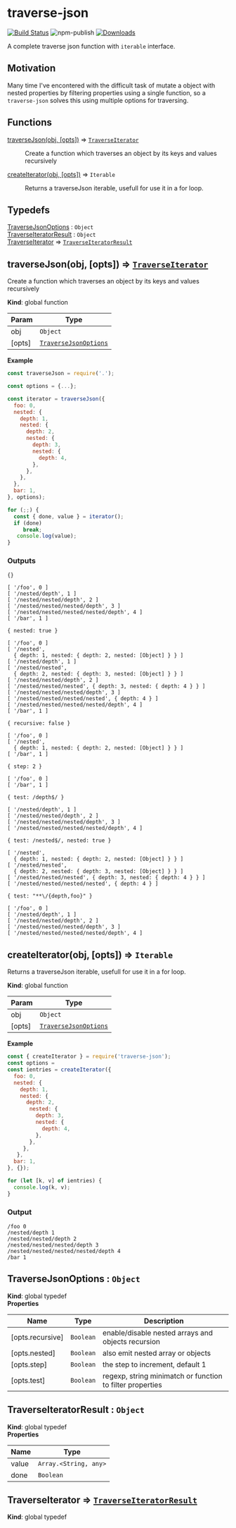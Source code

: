 # traverse-json

[![Build Status](https://travis-ci.org/rubeniskov/traverse-json.svg?branch=master)](https://travis-ci.org/rubeniskov/traverse-json)
![npm-publish](https://github.com/rubeniskov/traverse-json/workflows/npm-publish/badge.svg)
[![Downloads](https://img.shields.io/npm/dw/traverse-json)](https://www.npmjs.com/package/traverse-json)

A complete traverse json function with `iterable` interface.

## Motivation

Many time I've encontered with the difficult task of mutate a object with nested properties by filtering properties using a single function, so a `traverse-json` solves this using multiple options for traversing.
## Functions

<dl>
<dt><a href="#traverseJson">traverseJson(obj, [opts])</a> ⇒ <code><a href="#TraverseIterator">TraverseIterator</a></code></dt>
<dd><p>Create a function which traverses an object by its keys and values recursively</p>
</dd>
<dt><a href="#createIterator">createIterator(obj, [opts])</a> ⇒ <code>Iterable</code></dt>
<dd><p>Returns a traverseJson iterable, usefull for use it in a for loop.</p>
</dd>
</dl>

## Typedefs

<dl>
<dt><a href="#TraverseJsonOptions">TraverseJsonOptions</a> : <code>Object</code></dt>
<dd></dd>
<dt><a href="#TraverseIteratorResult">TraverseIteratorResult</a> : <code>Object</code></dt>
<dd></dd>
<dt><a href="#TraverseIterator">TraverseIterator</a> ⇒ <code><a href="#TraverseIteratorResult">TraverseIteratorResult</a></code></dt>
<dd></dd>
</dl>

<a name="traverseJson"></a>

## traverseJson(obj, [opts]) ⇒ [<code>TraverseIterator</code>](#TraverseIterator)
Create a function which traverses an object by its keys and values recursively

**Kind**: global function  

| Param | Type |
| --- | --- |
| obj | <code>Object</code> | 
| [opts] | [<code>TraverseJsonOptions</code>](#TraverseJsonOptions) | 

**Example**  
```javascript
const traverseJson = require('.');

const options = {...};

const iterator = traverseJson({
  foo: 0,
  nested: {
    depth: 1,
    nested: {
      depth: 2,
      nested: {
        depth: 3,
        nested: {
          depth: 4,
        },
      },
    },
  },
  bar: 1,
}, options);

for (;;) {
  const { done, value } = iterator();
  if (done)
     break;
   console.log(value);
}
```
### Outputs
`{}`
```
[ '/foo', 0 ]
[ '/nested/depth', 1 ]
[ '/nested/nested/depth', 2 ]
[ '/nested/nested/nested/depth', 3 ]
[ '/nested/nested/nested/nested/depth', 4 ]
[ '/bar', 1 ]
```
`{ nested: true }`
```
[ '/foo', 0 ]
[ '/nested',
  { depth: 1, nested: { depth: 2, nested: [Object] } } ]
[ '/nested/depth', 1 ]
[ '/nested/nested',
  { depth: 2, nested: { depth: 3, nested: [Object] } } ]
[ '/nested/nested/depth', 2 ]
[ '/nested/nested/nested', { depth: 3, nested: { depth: 4 } } ]
[ '/nested/nested/nested/depth', 3 ]
[ '/nested/nested/nested/nested', { depth: 4 } ]
[ '/nested/nested/nested/nested/depth', 4 ]
[ '/bar', 1 ]
```
`{ recursive: false }`
```
[ '/foo', 0 ]
[ '/nested',
  { depth: 1, nested: { depth: 2, nested: [Object] } } ]
[ '/bar', 1 ]
```
`{ step: 2 }`
```
[ '/foo', 0 ]
[ '/bar', 1 ]
```
`{ test: /depth$/ }`
```
[ '/nested/depth', 1 ]
[ '/nested/nested/depth', 2 ]
[ '/nested/nested/nested/depth', 3 ]
[ '/nested/nested/nested/nested/depth', 4 ]
```
`{ test: /nested$/, nested: true }`
```
[ '/nested',
  { depth: 1, nested: { depth: 2, nested: [Object] } } ]
[ '/nested/nested',
  { depth: 2, nested: { depth: 3, nested: [Object] } } ]
[ '/nested/nested/nested', { depth: 3, nested: { depth: 4 } } ]
[ '/nested/nested/nested/nested', { depth: 4 } ]
```
`{ test: "**\/{depth,foo}" }`
```
[ '/foo', 0 ]
[ '/nested/depth', 1 ]
[ '/nested/nested/depth', 2 ]
[ '/nested/nested/nested/depth', 3 ]
[ '/nested/nested/nested/nested/depth', 4 ]
```
<a name="createIterator"></a>

## createIterator(obj, [opts]) ⇒ <code>Iterable</code>
Returns a traverseJson iterable, usefull for use it in a for loop.

**Kind**: global function  

| Param | Type |
| --- | --- |
| obj | <code>Object</code> | 
| [opts] | [<code>TraverseJsonOptions</code>](#TraverseJsonOptions) | 

**Example**  
```javascript
const { createIterator } = require('traverse-json');
const options =
const ientries = createIterator({
  foo: 0,
  nested: {
    depth: 1,
    nested: {
      depth: 2,
       nested: {
         depth: 3,
         nested: {
           depth: 4,
         },
       },
     },
   },
  bar: 1,
}, {});

for (let [k, v] of ientries) {
  console.log(k, v);
}
````
### Output
```
/foo 0
/nested/depth 1
/nested/nested/depth 2
/nested/nested/nested/depth 3
/nested/nested/nested/nested/depth 4
/bar 1
```
<a name="TraverseJsonOptions"></a>

## TraverseJsonOptions : <code>Object</code>
**Kind**: global typedef  
**Properties**

| Name | Type | Description |
| --- | --- | --- |
| [opts.recursive] | <code>Boolean</code> | enable/disable nested arrays and objects recursion |
| [opts.nested] | <code>Boolean</code> | also emit nested array or objects |
| [opts.step] | <code>Boolean</code> | the step to increment, default 1 |
| [opts.test] | <code>Boolean</code> | regexp, string minimatch or function to filter properties |

<a name="TraverseIteratorResult"></a>

## TraverseIteratorResult : <code>Object</code>
**Kind**: global typedef  
**Properties**

| Name | Type |
| --- | --- |
| value | <code>Array.&lt;String, any&gt;</code> | 
| done | <code>Boolean</code> | 

<a name="TraverseIterator"></a>

## TraverseIterator ⇒ [<code>TraverseIteratorResult</code>](#TraverseIteratorResult)
**Kind**: global typedef  
